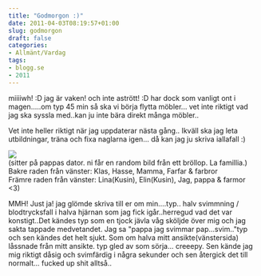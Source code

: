 ```yaml
---
title: "Godmorgon :)"
date: 2011-04-03T08:19:57+01:00
slug: godmorgon
draft: false
categories:
- Allmänt/Vardag
tags:
- blogg.se
- 2011
---
```

miiiiwh! :D jag är vaken! och inte astrött! :D har dock som vanligt ont i magen.....om typ 45 min så ska vi börja flytta möbler... vet inte riktigt vad jag ska syssla med..kan ju inte bära direkt många möbler..  
  
Vet inte heller riktigt när jag uppdaterar nästa gång.. Ikväll ska jag leta utbildningar, träna och fixa naglarna igen... då kan jag ju skriva iallafall :)  
  
![](/assets/images/blogg.se/img_3051_140922007.jpg)  
(sitter på pappas dator. ni får en random bild från ett bröllop. La famillia.)  
Bakre raden från vänster: Klas, Hasse, Mamma, Farfar & farbror  
Främre raden från vänster: Lina(Kusin), Elin(Kusin), Jag, pappa & farmor  
<3)  
  
MMH! Just ja! jag glömde skriva till er om min....typ.. halv svimmning / blodtrycksfall i halva hjärnan som jag fick igår..herregud vad det var konstigt..Det kändes typ som en tjock jävla våg sköljde över mig och jag sakta tappade medvetandet. Jag sa "pappa jag svimmar pap...svim.."typ och sen kändes det helt sjukt. Som om halva mitt ansikte(vänstersida) låssnade från mitt ansikte. typ gled av som sörja... creeepy. Sen kände jag mig riktigt dåsig och svimfärdig i några sekunder och sen återgick det till normalt... fucked up shit alltså..